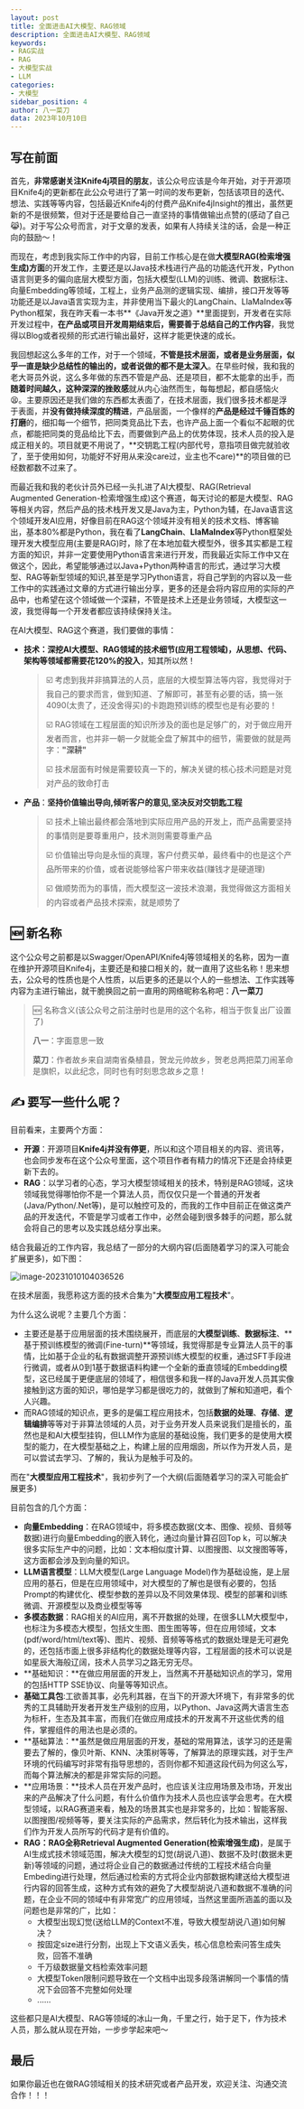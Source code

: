 ```yaml
---
layout: post
title: 全面进击AI大模型、RAG领域
description: 全面进击AI大模型、RAG领域
keywords:
- RAG实战
- RAG
- 大模型实战
- LLM
categories:
- 大模型
sidebar_position: 4
author: 八一菜刀
data: 2023年10月10日
---
```




## 写在前面

首先，**非常感谢关注Knife4j项目的朋友**，该公众号应该是今年开始，对于开源项目Knife4j的更新都在此公众号进行了第一时间的发布更新，包括该项目的迭代、想法、实践等等内容，包括最近Knife4j的付费产品Knife4jInsight的推出，虽然更新的不是很频繁，但对于还是要给自己一直坚持的事情做输出点赞的(感动了自己😹)。对于写公众号而言，对于文章的发表，如果有人持续关注的话，会是一种正向的鼓励～！

而现在，考虑到我实际工作中的内容，目前工作核心是在做**大模型RAG(检索增强生成)方面**的开发工作，主要还是以Java技术栈进行产品的功能迭代开发，Python语言则更多的偏向底层大模型方面，包括大模型(LLM)的训练、微调、数据标注、向量Embedding等领域，工程上，业务产品测的逻辑实现、编排，接口开发等等功能还是以Java语言实现为主，并非使用当下最火的LangChain、LlaMaIndex等Python框架，我在昨天看一本书**《Java开发之道》**里面提到，开发者在实际开发过程中，**在产品或项目开发周期结束后，需要善于总结自己的工作内容**，我觉得以Blog或者视频的形式进行输出最好，这样才能更快速的成长。

我回想起这么多年的工作，对于一个领域，**不管是技术层面，或者是业务层面，似乎一直是缺少总结性的输出的，或者说做的都不是太深入**。在早些时候，我和我的老大哥员外说，这么多年做的东西不管是产品、还是项目，都不太能拿的出手，而**随着时间越久，这种深深的挫败感**就从内心油然而生，每每想起，都自感恼火😫。主要原因还是我们做的东西都太表面了，在技术层面，我们很多技术都是浮于表面，并**没有做持续深度的精进**，产品层面，一个像样的**产品是经过千锤百炼的打磨**的，细扣每一个细节，把同类竞品比下去，也许产品上面一个看似不起眼的优点，都能把同类的竞品给比下去，而要做到产品上的优势体现，技术人员的投入是成正相关的。项目就更不用说了，**交钥匙工程(内部代号，意指项目做完就验收了，至于使用如何，功能好不好用从来没care过，业主也不care)**的项目做的已经数都数不过来了。

而最近我和我的老伙计员外已经一头扎进了AI大模型、RAG(Retrieval Augmented Generation-检索增强生成)这个赛道，每天讨论的都是大模型、RAG等相关内容，然后产品的技术栈开发又是Java为主，Python为辅，在Java语言这个领域开发AI应用，好像目前在RAG这个领域并没有相关的技术文档、博客输出，基本80%都是Python，我在看了**LangChain**、**LlaMaIndex**等Python框架处理开发大模型应用(主要是RAG)时，除了在本地加载大模型外，很多其实都是工程方面的知识，并非一定要使用Python语言来进行开发，而我最近实际工作中又在做这个，因此，希望能够通过以Java+Python两种语言的形式，通过学习大模型、RAG等新型领域的知识,甚至是学习Python语言，将自己学到的内容以及一些工作中的实践通过文章的方式进行输出分享，更多的还是会将内容应用的实际的产品中，也希望在这个领域做一个深耕，不管是技术上还是业务领域，大模型这一波，我觉得每一个开发者都应该持续保持关注。

在AI大模型、RAG这个赛道，我们要做的事情：

- **技术：**深挖AI大模型、RAG领域的技术细节(应用工程领域)，从思想、代码、架构等领域都需要**花120%的投入**，知其所以然！

  > ☑️ 考虑到我并非搞算法的人员，底层的大模型算法等内容，我觉得对于我自己的要求而言，做到知道、了解即可，甚至有必要的话，搞一张4090(太贵了，还没舍得买)的卡跑跑预训练的模型也是有必要的！
  >
  > ☑️ RAG领域在工程层面的知识所涉及的面也是足够广的，对于做应用开发者而言，也并非一朝一夕就能全盘了解其中的细节，需要做的就是两字：**"深耕"**
  >
  > ☑️ 技术层面有时候是需要较真一下的，解决关键的核心技术问题是对竞对产品的致命打击

- **产品**：**坚持价值输出导向,倾听客户的意见,坚决反对交钥匙工程**

	 > ☑️ 技术上输出最终都会落地到实际应用产品的开发上，而产品需要坚持的事情则是要尊重用户，技术测则需要尊重产品
	 >
	 > ☑️ 价值输出导向是永恒的真理，客户付费买单，最终看中的也是这个产品所带来的价值，或者说能够给客户带来收益(赚钱才是硬道理)
	 >
	 > ☑️ 做顺势而为的事情，而大模型这一波技术浪潮，我觉得做这方面相关的内容或者产品技术探索，就是顺势了

## 🆕 新名称

这个公众号之前都是以Swagger/OpenAPI/Knife4j等领域相关的名称，因为一直在维护开源项目Knife4j，主要还是和接口相关的，就一直用了这些名称！思来想去，公众号的性质也是个人性质，以后更多的还是以个人的一些想法、工作实践等内容为主进行输出，就干脆换回之前一直用的网络昵称名称吧：**八一菜刀**

> 🆕 名称含义(该公众号之前注册时也是用的这个名称，相当于恢复出厂设置了)
>
> **八一**：字面意思一致
>
> **菜刀**：作者故乡来自湖南省桑植县，贺龙元帅故乡，贺老总两把菜刀闹革命是旗帜，以此纪念，同时也有时刻思念故乡之意！

## ✍️ 要写一些什么呢？

目前看来，主要两个方面：

- **开源**：开源项目**Knife4j并没有停更**，所以和这个项目相关的内容、资讯等，也会同步发布在这个公众号里面，这个项目作者有精力的情况下还是会持续更新下去的。
- **RAG**：以学习者的心态，学习大模型领域相关的技术，特别是RAG领域，这块领域我觉得哪怕你不是一个算法人员，而仅仅只是一个普通的开发者(Java/Python/.Net等)，是可以触控可及的，而我的工作中目前正在做这类产品的开发迭代，不管是学习或者工作中，必然会碰到很多棘手的问题，那么就会将自己的思考以及实践总结分享出来。

结合我最近的工作内容，我总结了一部分的大纲内容(后面随着学习的深入可能会扩展更多)，如下图：

![image-20231010104036526](/assets/images/llm/llm-start/image-20231010104036526.png)

在技术层面，我愿称这方面的技术合集为"**大模型应用工程技术**"。

为什么这么说呢？主要几个方面：

- 主要还是基于应用层面的技术围绕展开，而底层的**大模型训练**、**数据标注**、**基于预训练模型的微调(Fine-turn)**等领域，我觉得那是专业算法人员干的事情，比如基于企业的私有数据调整开源预训练大模型的权重，通过SFT手段进行微调，或者从0到1基于数据语料构建一个全新的垂直领域的Embedding模型，这已经属于更便底层的领域了，相信很多和我一样的Java开发人员其实像接触到这方面的知识，哪怕是学习都是很吃力的，就做到了解和知道吧，看个人兴趣。
- 而RAG领域的知识点，更多的是偏工程应用技术，包括**数据的处理**、**存储**、**逻辑编排**等等对于非算法领域的人员，对于业务开发人员来说我们是擅长的，虽然也是和AI大模型挂钩，但LLM作为底层的基础设施，我们更多的是使用大模型的能力，在大模型基础之上，构建上层的应用烟囱，所以作为开发人员，是可以尝试去学习、了解的，我认为是触手可及的。

而在"**大模型应用工程技术**"，我初步列了一个大纲(后面随着学习的深入可能会扩展更多)

目前包含的几个方面：

- **向量Embedding**：在RAG领域中，将多模态数据(文本、图像、视频、音频等数据)进行向量Embedding的嵌入转化，通过向量计算召回Top k，可以解决很多实际生产中的问题，比如：文本相似度计算、以图搜图、以文搜图等等，这方面都会涉及到向量的知识。
- **LLM语言模型**：LLM大模型(Large Language Model)作为基础设施，是上层应用的基石，但是在应用领域中，对大模型的了解也是很有必要的，包括Prompt的构建优化、模型参数的差异以及不同效果体现、模型的部署和训练微调、开源模型以及商业模型等等
- **多模态数据**：RAG相关的AI应用，离不开数据的处理，在很多LLM大模型中，也标注为多模态大模型，包括文生图、图生图等等，但在应用领域，文本(pdf/word/html/text等)、图片、视频、音频等等格式的数据处理是无可避免的，还包括市面上很多非结构化的数据处理等内容，工程层面的技术可以说是如星辰大海般辽阔，技术人员学习之路无穷无尽。
- **基础知识：**在做应用层面的开发上，当然离不开基础知识点的学习，常用的包括HTTP SSE协议、向量等等知识点。
- **基础工具包**:工欲善其事，必先利其器，在当下的开源大环境下，有非常多的优秀的工具辅助开发者开发生产级别的应用，以Python、Java这两大语言生态为标杆，生态及其丰富，而我们在做应用成技术的开发离不开这些优秀的组件，掌握组件的用法也是必须的。
- **基础算法：**虽然是做应用层面的开发，基础的常用算法，该学习的还是需要去了解的，像贝叶斯、KNN、决策树等等，了解算法的原理实践，对于生产环境的代码编写时非常有指导思想的，否则你都不知道这段代码为何这么写，而每个算法解决的都是非常实际的问题。
- **应用场景：**技术人员在开发产品时，也应该关注应用场景及市场，开发出来的产品解决了什么问题，有什么价值作为技术人员也应该学会思考。在大模型领域，以RAG赛道来看，触及的场景其实也是非常多的，比如：智能客服、以图搜图/视频等等，要关注实际的产品需求，然后转化为技术输出，这样我们作为开发人员所写的代码才是有价值的。
- **RAG：**RAG全称**Retrieval Augmented Generation(检索增强生成)**，是属于AI生成式技术领域范围，解决大模型的幻觉(胡说八道)、数据不及时(数据未更新)等领域的问题，通过将企业自己的数据通过传统的工程技术结合向量Embeding进行处理，然后通过检索的方式将企业内部数据构建送给大模型进行内容的回答生成，这种方式有效的避免了大模型胡说八道和数据不准确的问题，在企业不同的领域中有非常宽广的应用领域，当然这里面所涵盖的面以及问题也是非常的广，比如：
  - 大模型出现幻觉(送给LLM的Context不准，导致大模型胡说八道)如何解决？
  - 按固定size进行分割，出现上下文语义丢失，核心信息检索问答生成失败，回答不准确
  - 千万级数据量文档检索效率问题
  - 大模型Token限制问题导致在一个文档中出现多段落讲解同一个事情的情况下会回答不完整如何处理
  - ......

这些都只是AI大模型、RAG等领域的冰山一角，千里之行，始于足下，作为技术人员，那么就从现在开始，一步步学起来吧～

## 最后

如果你最近也在做RAG领域相关的技术研究或者产品开发，欢迎关注、沟通交流合作！！！